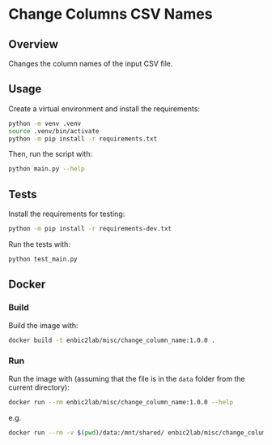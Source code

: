 # Change Columns CSV Names

## Overview

Changes the column names of the input CSV file.

## Usage

Create a virtual environment and install the requirements:

```sh
python -m venv .venv
source .venv/bin/activate
python -m pip install -r requirements.txt
```

Then, run the script with:

```sh
python main.py --help
```

## Tests

Install the requirements for testing:

```sh
python -m pip install -r requirements-dev.txt
```

Run the tests with:

```sh
python test_main.py
```

## Docker

### Build

Build the image with:

```sh
docker build -t enbic2lab/misc/change_column_name:1.0.0 .
```

### Run

Run the image with (assuming that the file is in the `data` folder from the current directory):

```sh
docker run --rm enbic2lab/misc/change_column_name:1.0.0 --help
```

e.g.

```sh
docker run --rm -v $(pwd)/data:/mnt/shared/ enbic2lab/misc/change_column_name:1.0.0 --filepath1 "/mnt/shared/input1.csv" --filepath2 "/mnt/shared/input2.csv" --delimiter1 ";" -delimiter2 ";" --output "/mnt/shared/output.csv"
```